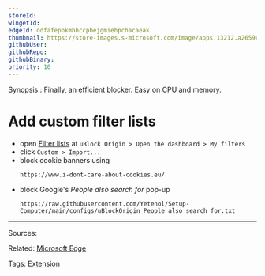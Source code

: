 ```yaml
---
storeId: 
wingetId:
edgeId: odfafepnkmbhccpbejgmiehpchacaeak
thumbnail: https://store-images.s-microsoft.com/image/apps.13212.a2659c2b-e8a2-4d0e-8b43-757be3f59cb5.2d0e9ee2-fee9-493a-9feb-124e50294b05.78dc92a0-64c2-47e3-a16b-6ef3f3025a18?mode=scale&h=100&q=90&w=100
githubUser: 
githubRepo: 
githubBinary: 
priority: 10
---
```


Synopsis:: Finally, an efficient blocker. Easy on CPU and memory.

# Add custom filter lists

- open [Filter lists](extension://odfafepnkmbhccpbejgmiehpchacaeak/dashboard.html#3p-filters.html) at `uBlock Origin > Open the dashboard > My filters `
- click `Custom > Import...`
- block cookie banners using
    ```
    https://www.i-dont-care-about-cookies.eu/
    ```
- block Google's *People also search for* pop-up
    ```
    https://raw.githubusercontent.com/Yetenol/Setup-Computer/main/configs/uBlockOrigin People also search for.txt
    ```


---


Sources:

Related:
[Microsoft Edge](Microsoft%20Edge.md)

Tags:
[Extension](../notes/Extension.md)